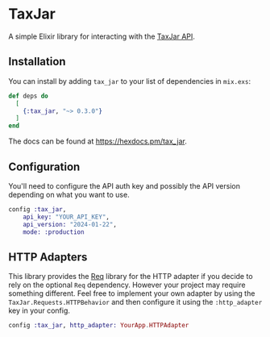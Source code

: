 # TaxJar

A simple Elixir library for interacting with the [TaxJar API](https://developers.taxjar.com/api/reference/).

## Installation

You can install by adding `tax_jar` to your list of dependencies in `mix.exs`:

```elixir
def deps do
  [
    {:tax_jar, "~> 0.3.0"}
  ]
end
```

The docs can be found at <https://hexdocs.pm/tax_jar>.

## Configuration

You'll need to configure the API auth key and possibly the API version depending on what you want to use.

```elixir
config :tax_jar,
    api_key: "YOUR_API_KEY",
    api_version: "2024-01-22",
    mode: :production
```

## HTTP Adapters

This library provides the [Req](https://hexdocs.pm/req) library for the HTTP adapter if you decide to rely
on the optional `Req` dependency. However your project may require something different. Feel free to
implement your own adapter by using the `TaxJar.Requests.HTTPBehavior` and then configure it using the
`:http_adapter` key in your config.

```elixir
config :tax_jar, http_adapter: YourApp.HTTPAdapter
```
